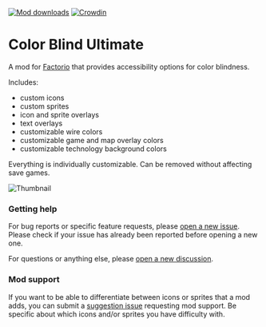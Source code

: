 [![Mod downloads](https://img.shields.io/badge/dynamic/json?color=orange&label=Factorio&query=downloads_count&suffix=%20downloads&url=https%3A%2F%2Fmods.factorio.com%2Fapi%2Fmods%2Fcolorblind_ultimate)](https://mods.factorio.com/mod/colorblind_ultimate)
[![Crowdin](https://img.shields.io/badge/Crowdin-Translate-brightgreen)](https://crowdin.com/project/colorblind_ultimate)

# Color Blind Ultimate

A mod for [Factorio](https://factorio.com/) that provides accessibility options
for color blindness.

Includes:
* custom icons
* custom sprites
* icon and sprite overlays
* text overlays
* customizable wire colors
* customizable game and map overlay colors
* customizable technology background colors

Everything is individually customizable. Can be removed without affecting save games.

![Thumbnail](https://raw.githubusercontent.com/Rycieos/factorio-colorblind-ultimate/main/thumbnail.png)

### Getting help

For bug reports or specific feature requests, please [open a new
issue](https://github.com/Rycieos/factorio-colorblind-ultimate/issues/new/choose).
Please check if your issue has already been reported before opening a new one.

For questions or anything else, please [open a new
discussion](https://github.com/Rycieos/factorio-colorblind-ultimate/discussions/new/choose).

### Mod support

If you want to be able to differentiate between icons or sprites that a mod
adds, you can submit a [suggestion
issue](https://github.com/Rycieos/factorio-colorblind-ultimate/issues/new?labels=enhancement%2Ctriage&template=suggestion.yml)
requesting mod support. Be specific about which icons and/or sprites you have
difficulty with.
